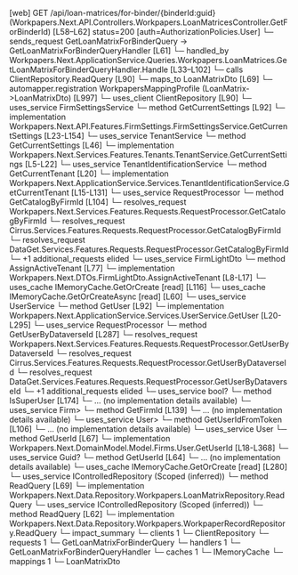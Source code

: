 [web] GET /api/loan-matrices/for-binder/{binderId:guid}  (Workpapers.Next.API.Controllers.Workpapers.LoanMatricesController.GetForBinderId)  [L58–L62] status=200 [auth=AuthorizationPolicies.User]
  └─ sends_request GetLoanMatrixForBinderQuery -> GetLoanMatrixForBinderQueryHandler [L61]
    └─ handled_by Workpapers.Next.ApplicationService.Queries.Workpapers.LoanMatrices.GetLoanMatrixForBinderQueryHandler.Handle [L33–L102]
      └─ calls ClientRepository.ReadQuery [L90]
      └─ maps_to LoanMatrixDto [L69]
        └─ automapper.registration WorkpapersMappingProfile (LoanMatrix->LoanMatrixDto) [L997]
      └─ uses_client ClientRepository [L90]
      └─ uses_service FirmSettingsService
        └─ method GetCurrentSettings [L92]
          └─ implementation Workpapers.Next.API.Features.FirmSettings.FirmSettingsService.GetCurrentSettings [L23-L154]
            └─ uses_service TenantService
              └─ method GetCurrentSettings [L46]
                └─ implementation Workpapers.Next.Services.Features.Tenants.TenantService.GetCurrentSettings [L5-L22]
                  └─ uses_service TenantIdentificationService
                    └─ method GetCurrentTenant [L20]
                      └─ implementation Workpapers.Next.ApplicationService.Services.TenantIdentificationService.GetCurrentTenant [L15-L131]
                        └─ uses_service RequestProcessor
                          └─ method GetCatalogByFirmId [L104]
                            └─ resolves_request Workpapers.Next.Services.Features.Requests.RequestProcessor.GetCatalogByFirmId
                            └─ resolves_request Cirrus.Services.Features.Requests.RequestProcessor.GetCatalogByFirmId
                            └─ resolves_request DataGet.Services.Features.Requests.RequestProcessor.GetCatalogByFirmId
                            └─ +1 additional_requests elided
                        └─ uses_service FirmLightDto
                          └─ method AssignActiveTenant [L77]
                            └─ implementation Workpapers.Next.DTOs.FirmLightDto.AssignActiveTenant [L8-L17]
                        └─ uses_cache IMemoryCache.GetOrCreate [read] [L116]
            └─ uses_cache IMemoryCache.GetOrCreateAsync [read] [L60]
      └─ uses_service UserService
        └─ method GetUser [L92]
          └─ implementation Workpapers.Next.ApplicationService.Services.UserService.GetUser [L20-L295]
            └─ uses_service RequestProcessor
              └─ method GetUserByDataverseId [L287]
                └─ resolves_request Workpapers.Next.Services.Features.Requests.RequestProcessor.GetUserByDataverseId
                └─ resolves_request Cirrus.Services.Features.Requests.RequestProcessor.GetUserByDataverseId
                └─ resolves_request DataGet.Services.Features.Requests.RequestProcessor.GetUserByDataverseId
                └─ +1 additional_requests elided
            └─ uses_service bool?
              └─ method IsSuperUser [L174]
                └─ ... (no implementation details available)
            └─ uses_service Firm>
              └─ method GetFirmId [L139]
                └─ ... (no implementation details available)
            └─ uses_service User>
              └─ method GetUserIdFromToken [L106]
                └─ ... (no implementation details available)
            └─ uses_service User
              └─ method GetUserId [L67]
                └─ implementation Workpapers.Next.DomainModel.Model.Firms.User.GetUserId [L18-L368]
            └─ uses_service Guid?
              └─ method GetUserId [L64]
                └─ ... (no implementation details available)
            └─ uses_cache IMemoryCache.GetOrCreate [read] [L280]
      └─ uses_service IControlledRepository<LoanMatrix> (Scoped (inferred))
        └─ method ReadQuery [L69]
          └─ implementation Workpapers.Next.Data.Repository.Workpapers.LoanMatrixRepository.ReadQuery
      └─ uses_service IControlledRepository<WorkpaperRecord> (Scoped (inferred))
        └─ method ReadQuery [L62]
          └─ implementation Workpapers.Next.Data.Repository.Workpapers.WorkpaperRecordRepository.ReadQuery
  └─ impact_summary
    └─ clients 1
      └─ ClientRepository
    └─ requests 1
      └─ GetLoanMatrixForBinderQuery
    └─ handlers 1
      └─ GetLoanMatrixForBinderQueryHandler
    └─ caches 1
      └─ IMemoryCache
    └─ mappings 1
      └─ LoanMatrixDto

